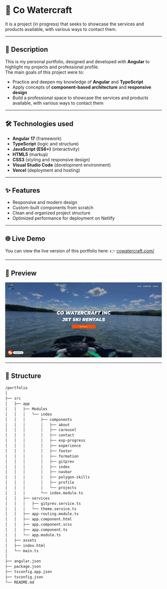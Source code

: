 
# 💼 Co Watercraft

It is a project (in progress) that seeks to showcase the services and products available, with various ways to contact them.

---

## 📌 Description
This is my personal portfolio, designed and developed with **Angular** to highlight my projects and professional profile.  
The main goals of this project were to:  
- Practice and deepen my knowledge of **Angular** and **TypeScript**  
- Apply concepts of **component-based architecture** and **responsive design**  
- Build a professional space to showcase the services and products available, with various ways to contact them

---

## 🛠 Technologies used
- **Angular 17** (framework)  
- **TypeScript** (logic and structure)  
- **JavaScript (ES6+)** (interactivity)  
- **HTML5** (markup)  
- **CSS3** (styling and responsive design)  
- **Visual Studio Code** (development environment)  
- **Vercel** (deployment and hosting)  

---

## ✨ Features
- Responsive and modern design  
- Custom-built components from scratch  
- Clean and organized project structure  
- Optimized performance for deployment on Netlify  

---

## 🌐 Live Demo
You can view the live version of this portfolio here:
👉 [cowatercraft.com/](https://www.cowatercraft.com/)

---

## 📸 Preview
![Co Watercraft Screenshot](src/assets/Co-Watercraft.webp)

---

## 📁 Structure
```bash
/portfolio
│
├── src
│   ├── app
│   │   ├── Modules
│   │   │   └── index
│   │   │       ├── components
│   │   │       │   ├── about
│   │   │       │   ├── carousel
│   │   │       │   ├── contact
│   │   │       │   ├── exp-progress
│   │   │       │   ├── experience
│   │   │       │   ├── footer
│   │   │       │   ├── formation
│   │   │       │   ├── gitprev
│   │   │       │   ├── index
│   │   │       │   ├── navbar
│   │   │       │   ├── polygon-skills
│   │   │       │   ├── profile
│   │   │       │   └── projects
│   │   │       └── index.module.ts
│   │   ├── services
│   │   │   ├── gitprev.service.ts
│   │   │   └── theme.service.ts
│   │   ├── app-routing.module.ts
│   │   ├── app.component.html
│   │   ├── app.component.scss
│   │   ├── app.component.ts
│   │   └── app.module.ts
│   ├── assets
│   ├── index.html
│   └── main.ts
│
├── angular.json
├── package.json
├── tsconfig.app.json
├── tsconfig.json
└── README.md
```
